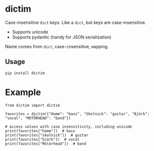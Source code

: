 # dictim

Case-insensitive `dict` keys. Like a `dict`, but keys are case-insensitive.

- Supports unicode
- Supports pydantic (handy for JSON serialization)

Name comes from `dict`, case-`i`nsensitive, `m`apping.

## Usage

    pip install dictim

# Example

    from dictim import dictim

    favorites = dictim({"Hamm": "bass", "Skolnick": "guitar", "Björk": "vocal", "MOTÖRHEAD": "band"})

    # access values with case insensitivity, including unicode
    print(favorites["hamm"])  # bass
    print(favorites["skolnick"])  # guitar
    print(favorites["björk"])  # vocal
    print(favorites["Motörhead"])  # band
